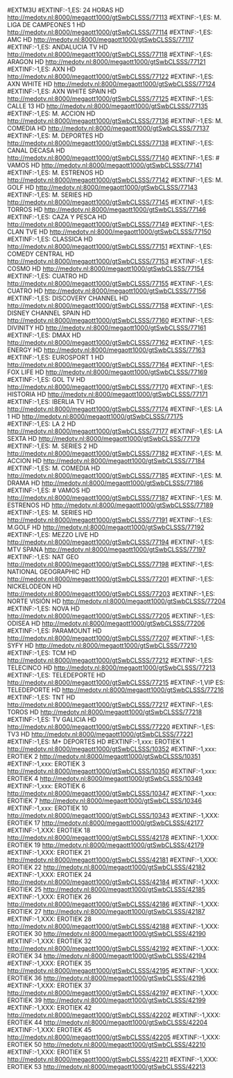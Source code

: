 #EXTM3U
#EXTINF:-1,ES: 24 HORAS HD
http://medotv.nl:8000/megaott1000/gtSwbCLSSS/77113
#EXTINF:-1,ES: M. LIGA DE CAMPEONES 1 HD
http://medotv.nl:8000/megaott1000/gtSwbCLSSS/77114
#EXTINF:-1,ES: AMC HD
http://medotv.nl:8000/megaott1000/gtSwbCLSSS/77117
#EXTINF:-1,ES: ANDALUCIA TV HD
http://medotv.nl:8000/megaott1000/gtSwbCLSSS/77118
#EXTINF:-1,ES: ARAGON HD
http://medotv.nl:8000/megaott1000/gtSwbCLSSS/77121
#EXTINF:-1,ES: AXN HD
http://medotv.nl:8000/megaott1000/gtSwbCLSSS/77122
#EXTINF:-1,ES: AXN WHITE HD
http://medotv.nl:8000/megaott1000/gtSwbCLSSS/77124
#EXTINF:-1,ES: AXN WHITE SPAIN HD
http://medotv.nl:8000/megaott1000/gtSwbCLSSS/77125
#EXTINF:-1,ES: CALLE 13 HD
http://medotv.nl:8000/megaott1000/gtSwbCLSSS/77135
#EXTINF:-1,ES: M. ACCION HD
http://medotv.nl:8000/megaott1000/gtSwbCLSSS/77136
#EXTINF:-1,ES: M. COMEDIA HD
http://medotv.nl:8000/megaott1000/gtSwbCLSSS/77137
#EXTINF:-1,ES: M. DEPORTES HD
http://medotv.nl:8000/megaott1000/gtSwbCLSSS/77138
#EXTINF:-1,ES: CANAL DECASA HD
http://medotv.nl:8000/megaott1000/gtSwbCLSSS/77140
#EXTINF:-1,ES: # VAMOS HD
http://medotv.nl:8000/megaott1000/gtSwbCLSSS/77141
#EXTINF:-1,ES: M. ESTRENOS HD
http://medotv.nl:8000/megaott1000/gtSwbCLSSS/77142
#EXTINF:-1,ES: M. GOLF HD
http://medotv.nl:8000/megaott1000/gtSwbCLSSS/77143
#EXTINF:-1,ES: M. SERIES HD
http://medotv.nl:8000/megaott1000/gtSwbCLSSS/77145
#EXTINF:-1,ES: TORROS HD
http://medotv.nl:8000/megaott1000/gtSwbCLSSS/77146
#EXTINF:-1,ES: CAZA Y PESCA HD
http://medotv.nl:8000/megaott1000/gtSwbCLSSS/77149
#EXTINF:-1,ES: CLAN TVE HD
http://medotv.nl:8000/megaott1000/gtSwbCLSSS/77150
#EXTINF:-1,ES: CLASSICA HD
http://medotv.nl:8000/megaott1000/gtSwbCLSSS/77151
#EXTINF:-1,ES: COMEDY CENTRAL HD
http://medotv.nl:8000/megaott1000/gtSwbCLSSS/77153
#EXTINF:-1,ES: COSMO HD
http://medotv.nl:8000/megaott1000/gtSwbCLSSS/77154
#EXTINF:-1,ES: CUATRO HD
http://medotv.nl:8000/megaott1000/gtSwbCLSSS/77155
#EXTINF:-1,ES: CUATRO HD
http://medotv.nl:8000/megaott1000/gtSwbCLSSS/77156
#EXTINF:-1,ES: DISCOVERY CHANNEL HD
http://medotv.nl:8000/megaott1000/gtSwbCLSSS/77158
#EXTINF:-1,ES: DISNEY CHANNEL SPAIN HD
http://medotv.nl:8000/megaott1000/gtSwbCLSSS/77160
#EXTINF:-1,ES: DIVINITY HD
http://medotv.nl:8000/megaott1000/gtSwbCLSSS/77161
#EXTINF:-1,ES: DMAX HD
http://medotv.nl:8000/megaott1000/gtSwbCLSSS/77162
#EXTINF:-1,ES: ENERGY HD
http://medotv.nl:8000/megaott1000/gtSwbCLSSS/77163
#EXTINF:-1,ES: EUROSPORT 1 HD
http://medotv.nl:8000/megaott1000/gtSwbCLSSS/77164
#EXTINF:-1,ES: FOX LIFE HD
http://medotv.nl:8000/megaott1000/gtSwbCLSSS/77169
#EXTINF:-1,ES: GOL TV HD
http://medotv.nl:8000/megaott1000/gtSwbCLSSS/77170
#EXTINF:-1,ES: HISTORIA HD
http://medotv.nl:8000/megaott1000/gtSwbCLSSS/77171
#EXTINF:-1,ES: IBERLIA TV HD
http://medotv.nl:8000/megaott1000/gtSwbCLSSS/77174
#EXTINF:-1,ES: LA 1 HD
http://medotv.nl:8000/megaott1000/gtSwbCLSSS/77175
#EXTINF:-1,ES: LA 2 HD
http://medotv.nl:8000/megaott1000/gtSwbCLSSS/77177
#EXTINF:-1,ES: LA SEXTA HD
http://medotv.nl:8000/megaott1000/gtSwbCLSSS/77179
#EXTINF:-1,ES: M. SERIES 2 HD
http://medotv.nl:8000/megaott1000/gtSwbCLSSS/77182
#EXTINF:-1,ES: M. ACCION HD
http://medotv.nl:8000/megaott1000/gtSwbCLSSS/77184
#EXTINF:-1,ES: M. COMEDIA HD
http://medotv.nl:8000/megaott1000/gtSwbCLSSS/77185
#EXTINF:-1,ES: M. DRAMA HD
http://medotv.nl:8000/megaott1000/gtSwbCLSSS/77186
#EXTINF:-1,ES: # VAMOS HD
http://medotv.nl:8000/megaott1000/gtSwbCLSSS/77187
#EXTINF:-1,ES: M. ESTRENOS HD
http://medotv.nl:8000/megaott1000/gtSwbCLSSS/77189
#EXTINF:-1,ES: M. SERIES HD
http://medotv.nl:8000/megaott1000/gtSwbCLSSS/77191
#EXTINF:-1,ES: M.GOLF  HD
http://medotv.nl:8000/megaott1000/gtSwbCLSSS/77192
#EXTINF:-1,ES: MEZZO LIVE HD
http://medotv.nl:8000/megaott1000/gtSwbCLSSS/77194
#EXTINF:-1,ES: MTV SPANA
http://medotv.nl:8000/megaott1000/gtSwbCLSSS/77197
#EXTINF:-1,ES: NAT GEO
http://medotv.nl:8000/megaott1000/gtSwbCLSSS/77198
#EXTINF:-1,ES: NATIONAL GEOGRAPHIC HD
http://medotv.nl:8000/megaott1000/gtSwbCLSSS/77201
#EXTINF:-1,ES: NICKELODEON HD
http://medotv.nl:8000/megaott1000/gtSwbCLSSS/77203
#EXTINF:-1,ES: NORTE VISIÓN HD
http://medotv.nl:8000/megaott1000/gtSwbCLSSS/77204
#EXTINF:-1,ES: NOVA HD
http://medotv.nl:8000/megaott1000/gtSwbCLSSS/77205
#EXTINF:-1,ES: ODISEA HD
http://medotv.nl:8000/megaott1000/gtSwbCLSSS/77206
#EXTINF:-1,ES: PARAMOUNT HD
http://medotv.nl:8000/megaott1000/gtSwbCLSSS/77207
#EXTINF:-1,ES: SYFY HD
http://medotv.nl:8000/megaott1000/gtSwbCLSSS/77210
#EXTINF:-1,ES: TCM HD
http://medotv.nl:8000/megaott1000/gtSwbCLSSS/77212
#EXTINF:-1,ES: TELECINCO HD
http://medotv.nl:8000/megaott1000/gtSwbCLSSS/77213
#EXTINF:-1,ES: TELEDEPORTE HD
http://medotv.nl:8000/megaott1000/gtSwbCLSSS/77215
#EXTINF:-1,VIP ES: TELEDEPORTE HD
http://medotv.nl:8000/megaott1000/gtSwbCLSSS/77216
#EXTINF:-1,ES: TNT HD
http://medotv.nl:8000/megaott1000/gtSwbCLSSS/77217
#EXTINF:-1,ES: TOROS HD
http://medotv.nl:8000/megaott1000/gtSwbCLSSS/77218
#EXTINF:-1,ES: TV GALICIA HD
http://medotv.nl:8000/megaott1000/gtSwbCLSSS/77220
#EXTINF:-1,ES: TV3 HD
http://medotv.nl:8000/megaott1000/gtSwbCLSSS/77221
#EXTINF:-1,ES: M+ DEPORTES HD
#EXTINF:-1,xxx: EROTIEK 1
http://medotv.nl:8000/megaott1000/gtSwbCLSSS/10352
#EXTINF:-1,xxx: EROTIEK 2
http://medotv.nl:8000/megaott1000/gtSwbCLSSS/10351
#EXTINF:-1,xxx: EROTIEK 3
http://medotv.nl:8000/megaott1000/gtSwbCLSSS/10350
#EXTINF:-1,xxx: EROTIEK 4
http://medotv.nl:8000/megaott1000/gtSwbCLSSS/10349
#EXTINF:-1,xxx: EROTIEK 6
http://medotv.nl:8000/megaott1000/gtSwbCLSSS/10347
#EXTINF:-1,xxx: EROTIEK 7
http://medotv.nl:8000/megaott1000/gtSwbCLSSS/10346
#EXTINF:-1,xxx: EROTIEK 10
http://medotv.nl:8000/megaott1000/gtSwbCLSSS/10343
#EXTINF:-1,XXX: EROTIEK 17
http://medotv.nl:8000/megaott1000/gtSwbCLSSS/42177
#EXTINF:-1,XXX: EROTIEK 18
http://medotv.nl:8000/megaott1000/gtSwbCLSSS/42178
#EXTINF:-1,XXX: EROTIEK 19
http://medotv.nl:8000/megaott1000/gtSwbCLSSS/42179
#EXTINF:-1,XXX: EROTIEK 21
http://medotv.nl:8000/megaott1000/gtSwbCLSSS/42181
#EXTINF:-1,XXX: EROTIEK 22
http://medotv.nl:8000/megaott1000/gtSwbCLSSS/42182
#EXTINF:-1,XXX: EROTIEK 24
http://medotv.nl:8000/megaott1000/gtSwbCLSSS/42184
#EXTINF:-1,XXX: EROTIEK 25
http://medotv.nl:8000/megaott1000/gtSwbCLSSS/42185
#EXTINF:-1,XXX: EROTIEK 26
http://medotv.nl:8000/megaott1000/gtSwbCLSSS/42186
#EXTINF:-1,XXX: EROTIEK 27
http://medotv.nl:8000/megaott1000/gtSwbCLSSS/42187
#EXTINF:-1,XXX: EROTIEK 28
http://medotv.nl:8000/megaott1000/gtSwbCLSSS/42188
#EXTINF:-1,XXX: EROTIEK 30
http://medotv.nl:8000/megaott1000/gtSwbCLSSS/42190
#EXTINF:-1,XXX: EROTIEK 32
http://medotv.nl:8000/megaott1000/gtSwbCLSSS/42192
#EXTINF:-1,XXX: EROTIEK 34
http://medotv.nl:8000/megaott1000/gtSwbCLSSS/42194
#EXTINF:-1,XXX: EROTIEK 35
http://medotv.nl:8000/megaott1000/gtSwbCLSSS/42195
#EXTINF:-1,XXX: EROTIEK 36
http://medotv.nl:8000/megaott1000/gtSwbCLSSS/42196
#EXTINF:-1,XXX: EROTIEK 37
http://medotv.nl:8000/megaott1000/gtSwbCLSSS/42197
#EXTINF:-1,XXX: EROTIEK 39
http://medotv.nl:8000/megaott1000/gtSwbCLSSS/42199
#EXTINF:-1,XXX: EROTIEK 42
http://medotv.nl:8000/megaott1000/gtSwbCLSSS/42202
#EXTINF:-1,XXX: EROTIEK 44
http://medotv.nl:8000/megaott1000/gtSwbCLSSS/42204
#EXTINF:-1,XXX: EROTIEK 45
http://medotv.nl:8000/megaott1000/gtSwbCLSSS/42205
#EXTINF:-1,XXX: EROTIEK 50
http://medotv.nl:8000/megaott1000/gtSwbCLSSS/42210
#EXTINF:-1,XXX: EROTIEK 51
http://medotv.nl:8000/megaott1000/gtSwbCLSSS/42211
#EXTINF:-1,XXX: EROTIEK 53
http://medotv.nl:8000/megaott1000/gtSwbCLSSS/42213
